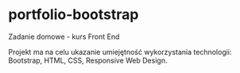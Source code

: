 # portfolio-bootstrap
Zadanie domowe - kurs Front End

Projekt ma na celu ukazanie umiejętność wykorzystania technologii: Bootstrap, HTML, CSS, Responsive Web Design.

